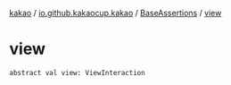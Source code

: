 [kakao](../../index.md) / [io.github.kakaocup.kakao](../index.md) / [BaseAssertions](index.md) / [view](./view.md)

# view

`abstract val view: ViewInteraction`